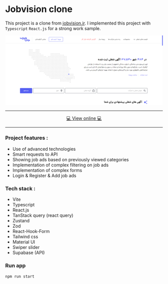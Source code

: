 # Jobvision clone

This project is a clone from [jobvision.ir](https://jobvision.ir). I implemented this project with `Typescript` `React.js` for a strong work sample.

![jobvision clone](https://github.com/FarzadVav/FarzadVav/blob/main/jc.png)

---

<p align="center">
  <a href="https://jobvision-cone.liara.run">
    💻 View online 💻
  </a>  
</p>

---
  
### Project features :
- Use of advanced technologies
- Smart requests to API
- Showing job ads based on previously viewed categories
- Implementation of complex filtering on job ads
- Implementation of complex forms
- Login & Register & Add job ads

### Tech stack :
- Vite
- Typescript
- React.js
- TanStack query (react query)
- Zustand
- Zod
- React-Hook-Form
- Tailwind css
- Material UI
- Swiper slider
- Supabase (API)

### Run app
```bash
npm run start
```
